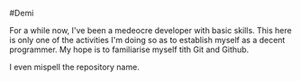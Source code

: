 #Demi

For a while now, I've been a medeocre developer with basic skills. This here is only one of the activities I'm doing so as to establish myself as a decent programmer.
My hope is to familiarise myself tith Git and Github.

I even mispell the repository name.
